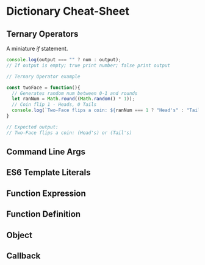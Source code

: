 # Dictionary Cheat-Sheet
## Ternary Operators
A miniature *if* statement.
```javascript
console.log(output === "" ? num : output);
// If output is empty; true print number; false print output

// Ternary Operator example

const twoFace = function(){
  // Generates random num between 0-1 and rounds
  let ranNum = Math.round((Math.random() * 1));
  // Coin flip 1 - Heads, 0 Tails
  console.log(`Two-Face flips a coin: ${ranNum === 1 ? "Head's" : "Tail's"}`);
}

// Expected output:
// Two-Face flips a coin: (Head's) or (Tail's)
```
## Command Line Args

## ES6 Template Literals

## Function Expression

## Function Definition

## Object

## Callback